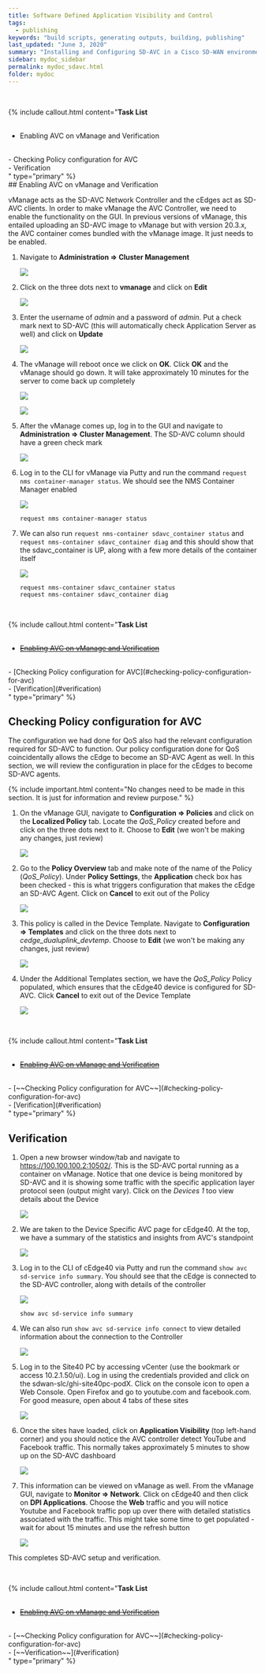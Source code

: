 ```yaml
---
title: Software Defined Application Visibility and Control
tags:
  - publishing
keywords: "build scripts, generating outputs, building, publishing"
last_updated: "June 3, 2020"
summary: "Installing and Configuring SD-AVC in a Cisco SD-WAN environment for DPI and First Packet Identification"
sidebar: mydoc_sidebar
permalink: mydoc_sdavc.html
folder: mydoc
---
```


<br/>

{% include callout.html content="**Task List**
<br/><br/>

- Enabling AVC on vManage and Verification
<br/>
- Checking Policy configuration for AVC
<br/>
- Verification
<br/>
" type="primary" %}

<br>
## Enabling AVC on vManage and Verification

vManage acts as the SD-AVC Network Controller and the cEdges act as SD-AVC clients. In order to make vManage the AVC Controller, we need to enable the functionality on the GUI. In previous versions of vManage, this entailed uploading an SD-AVC image to vManage but with version 20.3.x, the AVC container comes bundled with the vManage image. It just needs to be enabled.

1. Navigate to **Administration => Cluster Management**

    ![](/images/SD-AVC/05_clm.PNG)

2. Click on the three dots next to **vmanage** and click on **Edit**

    ![](/images/SD-AVC/06_edit.PNG)

3. Enter the username of *admin* and a password of *admin*. Put a check mark next to SD-AVC (this will automatically check Application Server as well) and click on **Update**

    ![](/images/SD-AVC/07_sdavc.PNG)

4. The vManage will reboot once we click on **OK**. Click **OK** and the vManage should go down. It will take approximately 10 minutes for the server to come back up completely

    ![](/images/SD-AVC/08_reboot.PNG)

    ![](/images/SD-AVC/09_rebooting.PNG)

5. After the vManage comes up, log in to the GUI and navigate to **Administration => Cluster Management**. The SD-AVC column should have a green check mark

    ![](/images/SD-AVC/10_ver.PNG)

6. Log in to the CLI for vManage via Putty and run the command `request nms container-manager status`. We should see the NMS Container Manager enabled

    ![](/images/Updates/203updates/avc1.PNG)
    ```
    request nms container-manager status
    ```

7. We can also run `request nms-container sdavc_container status` and `request nms-container sdavc_container diag` and this should show that the sdavc_container is UP, along with a few more details of the container itself

    ![](/images/SD-AVC/12_output2.PNG)
    ```
    request nms-container sdavc_container status
    request nms-container sdavc_container diag
    ```

<br/>

{% include callout.html content="**Task List**
<br/><br/>

- [~~Enabling AVC on vManage and Verification~~](#enabling-avc-on-vmanage-and-verification)
<br/>
- [Checking Policy configuration for AVC](#checking-policy-configuration-for-avc)
<br/>
- [Verification](#verification)
<br/>
" type="primary" %}

## Checking Policy configuration for AVC

The configuration we had done for QoS also had the relevant configuration required for SD-AVC to function. Our policy configuration done for QoS coincidentally allows the cEdge to become an SD-AVC Agent as well. In this section, we will review the configuration in place for the cEdges to become SD-AVC agents.

{% include important.html content="No changes need to be made in this section. It is just for information and review purpose." %}

1. On the vManage GUI, navigate to **Configuration => Policies** and click on the **Localized Policy** tab. Locate the *QoS_Policy* created before and click on the three dots next to it. Choose to **Edit** (we won't be making any changes, just review)

    ![](/images/SD-AVC/99_qos.PNG)

2. Go to the **Policy Overview** tab and make note of the name of the Policy (*QoS_Policy*). Under **Policy Settings**, the **Application** check box has been checked - this is what triggers configuration that makes the cEdge an SD-AVC Agent. Click on **Cancel** to exit out of the Policy

    ![](/images/SD-AVC/98_polover.PNG)

3. This policy is called in the Device Template. Navigate to **Configuration => Templates** and click on the three dots next to *cedge_dualuplink_devtemp*. Choose to **Edit** (we won't be making any changes, just review)

    ![](/images/SD-AVC/97_devtemp.PNG)

4. Under the Additional Templates section, we have the *QoS_Policy* Policy populated, which ensures that the cEdge40 device is configured for SD-AVC. Click **Cancel** to exit out of the Device Template

    ![](/images/SD-AVC/96_qos.PNG)

<br/>

{% include callout.html content="**Task List**
<br/><br/>

- [~~Enabling AVC on vManage and Verification~~](#enabling-avc-on-vmanage-and-verification)
<br/>
- [~~Checking Policy configuration for AVC~~](#checking-policy-configuration-for-avc)
<br/>
- [Verification](#verification)
<br/>
" type="primary" %}

## Verification

1. Open a new browser window/tab and navigate to https://100.100.100.2:10502/. This is the SD-AVC portal running as a container on vManage. Notice that one device is being monitored by SD-AVC and it is showing some traffic with the specific application layer protocol seen (output might vary). Click on the *Devices 1* too view details about the Device

    ![](/images/SD-AVC/13_avcgui.PNG)

2. We are taken to the Device Specific AVC page for cEdge40. At the top, we have a summary of the statistics and insights from AVC's standpoint

    ![](/images/SD-AVC/14_stats.PNG)

3. Log in to the CLI of cEdge40 via Putty and run the command `show avc sd-service info summary`. You should see that the cEdge is connected to the SD-AVC controller, along with details of the controller

    ![](/images/Updates/203updates/avc2.PNG)
    ```
    show avc sd-service info summary
    ```

4. We can also run `show avc sd-service info connect` to view detailed information about the connection to the Controller

    ![](/images/SD-AVC/16_cever2.PNG)

5. Log in to the Site40 PC by accessing vCenter (use the bookmark or access 10.2.1.50/ui). Log in using the credentials provided and click on the sdwan-slc/ghi-site40pc-podX. Click on the console icon to open a Web Console. Open Firefox and go to youtube.com and facebook.com. For good measure, open about 4 tabs of these sites

    ![](/images/SD-AVC/17_tab_fb_yt.PNG)

6. Once the sites have loaded, click on **Application Visibility** (top left-hand corner) and you should notice the AVC controller detect YouTube and Facebook traffic. This normally takes approximately 5 minutes to show up on the SD-AVC dashboard

    ![](/images/SD-AVC/18_avc_details.PNG)

7. This information can be viewed on vManage as well. From the vManage GUI, navigate to **Monitor => Network**. Click on cEdge40 and then click on **DPI Applications**. Choose the **Web** traffic and you will notice Youtube and Facebook traffic pop up over there with detailed statistics associated with the traffic. This might take some time to get populated - wait for about 15 minutes and use the refresh button

    ![](/images/SD-AVC/19_vmanage.PNG)

This completes SD-AVC setup and verification.



<br/>

{% include callout.html content="**Task List**
<br/><br/>

- [~~Enabling AVC on vManage and Verification~~](#enabling-avc-on-vmanage-and-verification)
<br/>
- [~~Checking Policy configuration for AVC~~](#checking-policy-configuration-for-avc)
<br/>
- [~~Verification~~](#verification)
<br/>
" type="primary" %}
